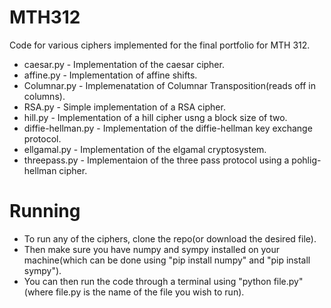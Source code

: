 # MTH312
Code for various ciphers implemented for the final portfolio for MTH 312. 
- caesar.py - Implementation of the caesar cipher.
- affine.py - Implementation of affine shifts.
- Columnar.py - Implemenatation of Columnar Transposition(reads off in columns).
- RSA.py - Simple implementation of a RSA cipher.
- hill.py - Implementation of a hill cipher usng a block size of two.
- diffie-hellman.py - Implementation of the diffie-hellman key exchange protocol.
- ellgamal.py - Implementation of the elgamal cryptosystem.
- threepass.py - Implementaion of the three pass protocol using a pohlig-hellman cipher.
# Running
- To run any of the ciphers, clone the repo(or download the desired file).
- Then make sure you have numpy and sympy installed on your machine(which can be done using "pip install numpy" and "pip install sympy").
- You can then run the code through a terminal using "python file.py" (where file.py is the name of the file you wish to run). 
